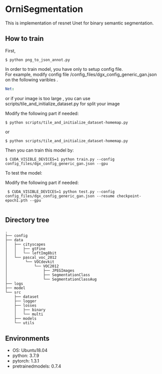# OrniSegmentation

This is implementation of resnet Unet for binary semantic segmentation.  


## How to train

First, 

```
$ python png_to_json_annot.py
```


In order to train model, you have only to setup config file.  
For example, modify config file /config_files/dgx_config_generic_gan.json on the following varibles .

```yaml
Net:
```


or if your image is too large , you can use scripts/tile_and_initialize_dataset.py for split your image 

Modify the following part if needed:

```
$ python scripts/tile_and_initialize_dataset-homemap.py
```
or 

```
$ python scripts/tile_and_initialize_dataset-homemap.py
```

Then you can train this model by:

```
$ CUDA_VISIBLE_DEVICES=1 python train.py --config config_files/dgx_config_generic_gan.json --gpu
```

To test the model: 

Modify the following part if needed:



```
 $ CUDA_VISIBLE_DEVICES=1 python test.py --config config_files/dgx_config_generic_gan.json --resume checkpoint-epoch1.pth --gpu
 
```

## Directory tree
```
.
├── config
├── data
│   ├── cityscapes
│   │   ├── gtFine
│   │   └── leftImg8bit
│   └── pascal_voc_2012
│        └── VOCdevkit
│            └── VOC2012
│                ├── JPEGImages
│                ├── SegmentationClass
│                └── SegmentationClassAug
├── logs
├── model
└── src
    ├── dataset
    ├── logger
    ├── losses
    │   ├── binary
    │   └── multi
    ├── models
    └── utils
```

## Environments
- OS: Ubuntu18.04
- python: 3.7.9
- pytorch: 1.3.1
- pretrainedmodels: 0.7.4 


